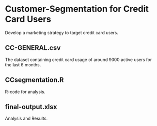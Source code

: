 # Customer-Segmentation for Credit Card Users
Develop a marketing strategy to target credit card users.    

## CC-GENERAL.csv    
The dataset containing credit card usage of around 9000 active users for the last 6 months.    

## CCsegmentation.R    
R-code for analysis. 

## final-output.xlsx    
Analysis and Results.   

